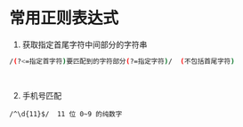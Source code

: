 # 常用正则表达式

1. 获取指定首尾字符中间部分的字符串 

```bash
/(?<=指定首字符)要匹配到的字符部分(?=指定字符)/  (不包括首尾字符)

 
```

2. 手机号匹配

```
/^\d{11}$/  11 位 0~9 的纯数字

```
